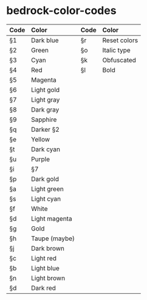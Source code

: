 # bedrock-color-codes
| Code| Color        | Code| Color        |
| ----|:------------ | ----|:-------------|
| §1  |Dark blue     | §r  |Reset colors  |
| §2  |Green         | §o  |Italic type   |
| §3  |Cyan          | §k  |Obfuscated    |
| §4  |Red           | §l  |Bold          |
| §5  |Magenta       |             
| §6  |Light gold    |                 
| §7  |Light gray    |                   
| §8  |Dark gray     |                   
| §9  |Sapphire      |                  
| §q  |Darker §2     |                   
| §e  |Yellow        |                  
| §t  |Dark cyan     |                   
| §u  |Purple        |                   
| §i  |§7            |
| §p  |Dark gold     |
| §a  |Light green   |
| §s  |Light cyan    |
| §f  |White         |
| §d  |Light magenta |
| §g  |Gold          |
| §h  |Taupe (maybe) |
| §j  |Dark brown    |
| §c  |Light red     |
| §b  |Light blue    |
| §n  |Light brown   |
| §d  |Dark red      |
